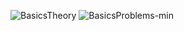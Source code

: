 ![BasicsTheory](https://github.com/imobscure/GraphPrimer/assets/77916096/2adc04d0-825b-45b2-8cd6-c03b60d69bda)
![BasicsProblems-min](https://github.com/imobscure/GraphPrimer/assets/77916096/52a58dcc-a52b-46fa-a086-b2ff208c40e2)
